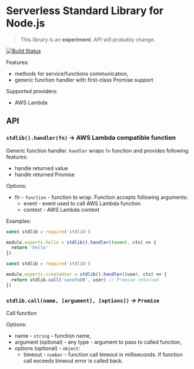 # Serverless Standard Library for Node.js

> This library is an **experiment**. API will probably change.

[![Build Status](https://travis-ci.org/serverless/stdlib-node.svg?branch=master)](https://travis-ci.org/serverless/stdlib-node)

Features:

- methods for service/functions communication,
- generic function handler with first-class Promise support

Supported providers:

- AWS Lambda

## API

### `stdlib().handler(fn)` -> AWS Lambda compatible function

Generic function handler. `handler` wraps `fn` function and provides following features:

- handle returned value
- handle returned Promise

Options:

- fn - `function` - function to wrap. Function accepts following arguments:
  - event - event used to call AWS Lambda function
  - context - AWS Lambda context

Examples:

```javascript
const stdlib = require('stdlib')

module.exports.hello = stdlib().handler((event, ctx) => {
  return 'hello'
})
```

```javascript
const stdlib = require('stdlib')

module.exports.createUser = stdlib().handler((user, ctx) => {
  return stdlib.call('saveToDB', user) // Promise returned
})
```

### `stdlib.call(name, [argument], [options])` -> `Promise`

Call function

Options:

- name - `string` - function name,
- argument (optional) - any type - argument to pass to called function,
- options (optional) - `object`:
  - timeout - `number` - function call timeout in milliseconds. If function call exceeds timeout error is called back.